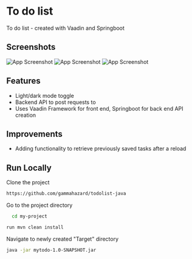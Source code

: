
# To do list
To do list - created with Vaadin and Springboot


## Screenshots

![App Screenshot](https://gyazo.com/80f90b792ffa0e5241052d4c0bae487e.j)
![App Screenshot](https://gyazo.com/f8de4f2faed588b34339b0637154d86c.j)
![App Screenshot](https://gyazo.com/80f90b792ffa0e5241052d4c0bae487e.j)
## Features

- Light/dark mode toggle
- Backend API to post requests to
- Uses Vaadin Framework for front end, Springboot for back end API creation

## Improvements
- Adding functionality to retrieve previously saved tasks after a reload


## Run Locally

Clone the project

```bash
https://github.com/gammahazard/todolist-java
```

Go to the project directory

```bash
  cd my-project
```



```bash
run mvn clean install
```

Navigate to newly created "Target" directory 

```bash
java -jar mytodo-1.0-SNAPSHOT.jar
```

